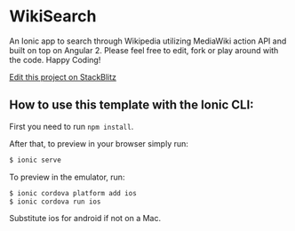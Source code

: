 # WikiSearch

An Ionic app to search through Wikipedia utilizing MediaWiki action API and built on top on Angular 2. Please feel free to edit, fork or play around with the code. Happy Coding!

[Edit this project on StackBlitz](https://stackblitz.com/edit/ionic-wuaxml)

## How to use this template with the Ionic CLI:

First you need to run `npm install`.

After that, to preview in your browser simply run:

```bash
$ ionic serve
```

To preview in the emulator, run:

```bash
$ ionic cordova platform add ios
$ ionic cordova run ios
```

Substitute ios for android if not on a Mac.

